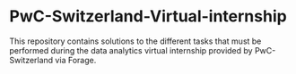 # PwC-Switzerland-Virtual-internship
This repository contains solutions to the different tasks that must be performed during the data analytics virtual internship provided by 
PwC-Switzerland via Forage.
